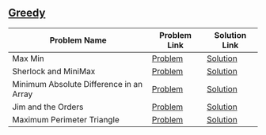 ## [Greedy](https://www.hackerrank.com/domains/algorithms/greedy)

Problem Name|Problem Link|Solution Link
---|---|---
Max Min|[Problem](https://www.hackerrank.com/challenges/angry-children/problem)|[Solution](/angry-children.py)
Sherlock and MiniMax|[Problem](https://www.hackerrank.com/challenges/sherlock-and-minimax/problem)|[Solution](/sherlock-and-minimax.py)
Minimum Absolute Difference in an Array|[Problem](https://www.hackerrank.com/challenges/minimum-absolute-difference-in-an-array/problem)|[Solution](/minimum-absolute-difference-in-an-array.cpp)
Jim and the Orders|[Problem](https://www.hackerrank.com/challenges/jim-and-the-orders/problem)|[Solution](/jim-and-the-orders.cpp)
Maximum Perimeter Triangle|[Problem](https://www.hackerrank.com/challenges/maximum-perimeter-triangle/problem)|[Solution](/maximum-perimeter-triangle.cpp)
